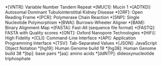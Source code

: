 *[VNTR]: Variable Number Tandem Repeat
*[MUC1]: Mucin 1
*[ADTKD]: Autosomal Dominant Tubulointerstitial Kidney Disease
*[ORF]: Open Reading Frame
*[PCR]: Polymerase Chain Reaction
*[SNP]: Single Nucleotide Polymorphism
*[BWA]: Burrows-Wheeler Aligner
*[BAM]: Binary Alignment Map
*[FASTA]: Fast-All (sequence file format)
*[FASTQ]: FASTA with Quality scores
*[ONT]: Oxford Nanopore Technologies
*[HiFi]: High Fidelity
*[CLI]: Command-Line Interface
*[API]: Application Programming Interface
*[TSV]: Tab-Separated Values
*[JSON]: JavaScript Object Notation
*[hg19]: Human Genome build 19
*[hg38]: Human Genome build 38
*[bp]: base pairs
*[aa]: amino acids
*[ddNTP]: dideoxynucleotide triphosphate
